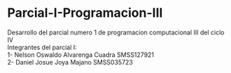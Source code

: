 # Parcial-I-Programacion-III
Desarrollo del parcial numero 1 de programacion computacional III del ciclo IV 
<br>
Integrantes del parcial I:
<br>
1- Nelson Oswaldo Alvarenga Cuadra SMSS127921
<br>
2- Daniel Josue Joya Majano SMSS035723


